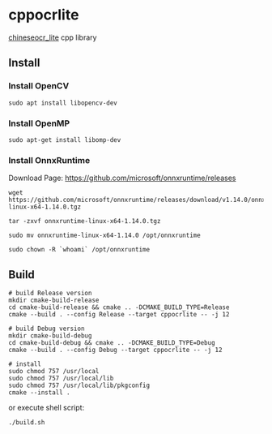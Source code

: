 # cppocrlite

[chineseocr_lite](https://github.com/DayBreak-u/chineseocr_lite) cpp library

## Install

### Install OpenCV

```shell
sudo apt install libopencv-dev
```

### Install OpenMP

```shell
sudo apt-get install libomp-dev
```
### Install OnnxRuntime

Download Page: <https://github.com/microsoft/onnxruntime/releases>

```shell
wget https://github.com/microsoft/onnxruntime/releases/download/v1.14.0/onnxruntime-linux-x64-1.14.0.tgz

tar -zxvf onnxruntime-linux-x64-1.14.0.tgz

sudo mv onnxruntime-linux-x64-1.14.0 /opt/onnxruntime

sudo chown -R `whoami` /opt/onnxruntime
```

## Build

```shell
# build Release version
mkdir cmake-build-release
cd cmake-build-release && cmake .. -DCMAKE_BUILD_TYPE=Release
cmake --build . --config Release --target cppocrlite -- -j 12

# build Debug version
mkdir cmake-build-debug
cd cmake-build-debug && cmake .. -DCMAKE_BUILD_TYPE=Debug
cmake --build . --config Debug --target cppocrlite -- -j 12

# install
sudo chmod 757 /usr/local
sudo chmod 757 /usr/local/lib
sudo chmod 757 /usr/local/lib/pkgconfig
cmake --install .
```

or execute shell script:

```shell
./build.sh
```
